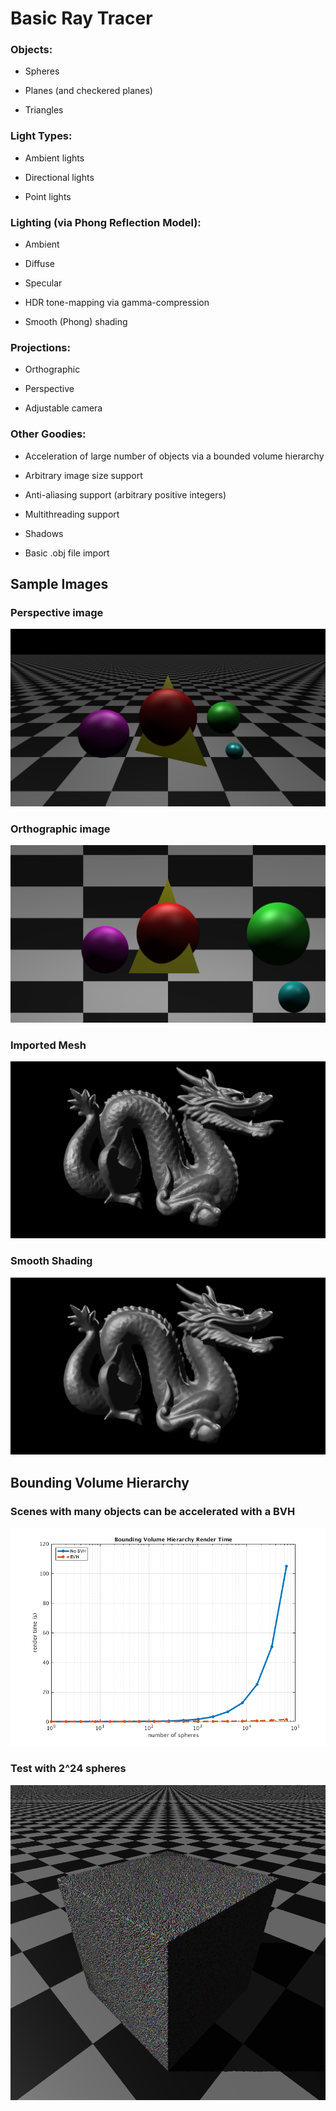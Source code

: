 # Basic Ray Tracer

### Objects:

* Spheres

* Planes (and checkered planes)

* Triangles

### Light Types:

* Ambient lights

* Directional lights

* Point lights

### Lighting (via Phong Reflection Model):

* Ambient

* Diffuse

* Specular

* HDR tone-mapping via gamma-compression

* Smooth (Phong) shading

### Projections:

* Orthographic

* Perspective

* Adjustable camera

### Other Goodies:

* Acceleration of large number of objects via a bounded volume hierarchy

* Arbitrary image size support

* Anti-aliasing support (arbitrary positive integers)

* Multithreading support

* Shadows

* Basic .obj file import

## Sample Images

### Perspective image

![Perspective Image](images/perspective.png)

### Orthographic image

![Orthographic Image](images/orthographic.png)

### Imported Mesh

![Mesh Image](images/dragon.png)

### Smooth Shading

![Smooth Image](images/dragon_smooth.png)

## Bounding Volume Hierarchy

### Scenes with many objects can be accelerated with a BVH

![BVH Scalability](images/bvh_chart.png)

### Test with 2^24 spheres

![BVH Image](images/bvh.png)

